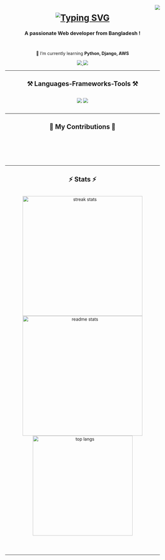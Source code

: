 <a href="https://visitorbadge.io/status?path=https%3A%2F%2Fgithub.com%2Fmuyazkhan"><img align="right" src="https://api.visitorbadge.io/api/visitors?path=https%3A%2F%2Fgithub.com%2Fmuyazkhan&labelColor=%232ccce4&countColor=%2337d67a" /></a>

<h1 align="center">
    <a href="https://git.io/typing-svg"><img src="https://readme-typing-svg.herokuapp.com?font=Madimi+One&weight=500&size=35&pause=1000&color=4F2AB9&background=FEFEFE00&center=true&vCenter=true&random=false&width=435&lines=Hi+There!+%F0%9F%91%8B;I'm+Muyaz+Khan!" alt="Typing SVG" /></a>
</h1>

<h3 align="center">A passionate Web developer from Bangladesh !</h3>

<br/>

<div align="center">
 
 🌱 I’m currently learning **Python, Django, AWS**


 </div>
 
<div align="center"> 
  <a href="muyazkhan06@gmail.com@gmail.com">
    <img src="https://img.shields.io/badge/Gmail-333333?style=for-the-badge&logo=gmail&logoColor=red" />
  </a>
<!--   <a href="https://linkedin.com/in/pedro-sales-muniz" target="_blank">
    <img src="https://img.shields.io/badge/LinkedIn-0077B5?style=for-the-badge&logo=linkedin&logoColor=white" target="_blank" />
  </a> -->
  <a href="https://muyazkhan.github.io" target="_blank">
     <img src="https://img.shields.io/badge/Portfolio-FF5722?style=for-the-badge&logo=todoist&logoColor=white" target="_blank" /> <!-- sqlite, safari, google-chrome are other good icon options -->
  </a>
</div>

 <hr/>
 
<h2 align="center">⚒️ Languages-Frameworks-Tools ⚒️</h2>
<br/>
<div align="center">
    <img src="https://skillicons.dev/icons?i=html,css,bootstrap,vscode,github,figma,tailwind,git" />
    <img src="https://skillicons.dev/icons?i=javascript,c,cpp,django,py,mysql,postgres" /><br>
</div>

<br/>
<hr/>

<div align="center">
  <h2>🐍 My Contributions 🐍</h2>
  <br>
<!--      <img alt="snake eating my contributions" src="https://raw.githubusercontent.com/salesp07/salesp07/output/github-contribution-grid-snake.svg" />
  <img alt="snake eating my contributions" src="https://raw.githubusercontent.com/muyazkhan/muyazkhan/output/github-contribution-grid-snake.svg" /> -->
  
  <br/><br/><br/>
</div>

<hr/>

<h2 align="center">⚡ Stats ⚡</h2>
<br>
<div align=center>
  <img width=390 src="https://streak-stats.demolab.com/?user=muyazkhan&count_private=true&theme=react&border_radius=10" alt="streak stats"/>
  <img width=390 src="https://github-readme-stats.vercel.app/api?username=muyazkhan&show_icons=true&show_icons=true&theme=react&rank_icon=github&border_radius=10" alt="readme stats" />
  <br/>
  <img width=325 align="center" src="https://github-readme-stats.vercel.app/api/top-langs/?username=muyazkhan&hide=HTML&langs_count=8&layout=compact&theme=react&border_radius=10&size_weight=0.5&count_weight=0.5&exclude_repo=github-readme-stats" alt="top langs" />
</div>

<br/><br/>

<hr/>

<br/>



<br/> 
